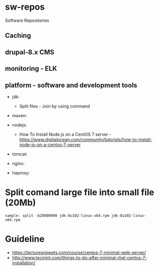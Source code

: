 # sw-repos
Software Repositories

## Caching
## drupal-8.x CMS
## monitoring - ELK
## platform - software and development tools
- jdk: 
    + Split files - Join by using command
    
- maven:
- nodejs:
    + How To Install Node.js on a CentOS 7 server - https://www.digitalocean.com/community/tutorials/how-to-install-node-js-on-a-centos-7-server
- tomcat:
- nginx:
- haproxy:


# Split comand large file into small file (20Mb)
    sample: split -b20000000 jdk-8u102-linux-x64.rpm jdk-8u102-linux-x64.rpm

# Guideline
- https://lecturesnippets.com/course/centos-7-minimal-web-server/
- http://www.tecmint.com/things-to-do-after-minimal-rhel-centos-7-installation/
